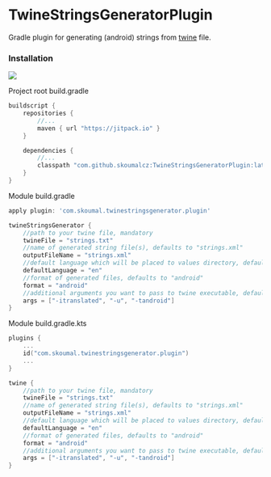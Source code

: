 # TwineStringsGeneratorPlugin #

Gradle plugin for generating (android) strings from [twine](https://github.com/scelis/twine) file.

### Installation ###

[![](https://jitpack.io/v/skoumalcz/TwineStringsGeneratorPlugin.svg)](https://jitpack.io/#skoumalcz/TwineStringsGeneratorPlugin)

Project root build.gradle
```groovy
buildscript {
    repositories {
        //...
        maven { url "https://jitpack.io" }
    }

    dependencies {
        //...
        classpath "com.github.skoumalcz:TwineStringsGeneratorPlugin:latest.version"
    }
}
```

Module build.gradle
```groovy
apply plugin: 'com.skoumal.twinestringsgenerator.plugin'

twineStringsGenerator {
    //path to your twine file, mandatory
    twineFile = "strings.txt"
    //name of generated string file(s), defaults to "strings.xml"
    outputFileName = "strings.xml"
    //default language which will be placed to values directory, defaults to "en"
    defaultLanguage = "en"
    //format of generated files, defaults to "android"
    format = "android"
    //additional arguments you want to pass to twine executable, defaults to empty list
    args = ["-itranslated", "-u", "-tandroid"]
}
```

Module build.gradle.kts
```kotlin
plugins {
    ...
    id("com.skoumal.twinestringsgenerator.plugin")
    ...
}

twine {
    //path to your twine file, mandatory
    twineFile = "strings.txt"
    //name of generated string file(s), defaults to "strings.xml"
    outputFileName = "strings.xml"
    //default language which will be placed to values directory, defaults to "en"
    defaultLanguage = "en"
    //format of generated files, defaults to "android"
    format = "android"
    //additional arguments you want to pass to twine executable, defaults to empty list
    args = ["-itranslated", "-u", "-tandroid"]
}
```
